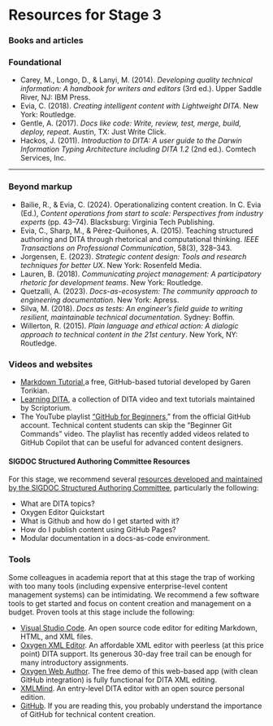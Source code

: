# Resources for Stage 3

### Books and articles

### Foundational
- Carey, M., Longo, D., & Lanyi, M. (2014). *Developing quality technical information: A handbook for writers and editors* (3rd ed.). Upper Saddle River, NJ: IBM Press.  
- Evia, C. (2018). *Creating intelligent content with Lightweight DITA*. New York: Routledge.  
- Gentle, A. (2017). *Docs like code: Write, review, test, merge, build, deploy, repeat*. Austin, TX: Just Write Click.  
- Hackos, J. (2011). *Introduction to DITA: A user guide to the Darwin Information Typing Architecture including DITA 1.2* (2nd ed.). Comtech Services, Inc.  

---

### Beyond markup
- Bailie, R., & Evia, C. (2024). Operationalizing content creation. In C. Evia (Ed.), *Content operations from start to scale: Perspectives from industry experts* (pp. 43–74). Blacksburg: Virginia Tech Publishing.  
- Evia, C., Sharp, M., & Pérez-Quiñones, A. (2015). Teaching structured authoring and DITA through rhetorical and computational thinking. *IEEE Transactions on Professional Communication*, 58(3), 328–343.  
- Jorgensen, E. (2023). *Strategic content design: Tools and research techniques for better UX*. New York: Rosenfeld Media.  
- Lauren, B. (2018). *Communicating project management: A participatory rhetoric for development teams*. New York: Routledge.  
- Quetzalli, A. (2023). *Docs-as-ecosystem: The community approach to engineering documentation*. New York: Apress.  
- Silva, M. (2018). *Docs as tests: An engineer’s field guide to writing resilient, maintainable technical documentation*. Sydney: Boffin.
- Willerton, R. (2015). *Plain language and ethical action: A dialogic approach to technical content in the 21st century*. New York, NY: Routledge.  


### Videos and websites
- [Markdown Tutorial](https://www.markdowntutorial.com/),a free, GitHub-based tutorial developed by Garen Torikian.
- [Learning DITA](https://learningdita.com/), a collection of DITA video and text tutorials maintained by Scriptorium.
- The YouTube playlist [“GitHub for Beginners](https://www.youtube.com/playlist?list=PL0lo9MOBetEFcp4SCWinBdpml9B2U25-f),” from the official GitHub account. Technical content students can skip the “Beginner Git Commands” video. The playlist has recently added videos related to GitHub Copilot that can be useful for advanced content designers.

#### SIGDOC Structured Authoring Committee Resources
For this stage, we recommend several [resources developed and maintained by the S﻿IGDOC Structured Authoring Committee](https://www.acm-sigdoc-structured.org/1-curriculum-resources.html), particularly the following:

- What are DITA topics?
- Oxygen Editor Quickstart
- What is Github and how do I get started with it?
- How do I publish content using GitHub Pages?
- Modular documentation in a docs-as-code environment.

### Tools
Some colleagues in academia report that at this stage the trap of working with too many tools (including expensive enterprise-level content management systems) can be intimidating. We recommend a few software tools to get started and focus on content creation and management on a budget. Proven tools at this stage include the following:

- [Visual Studio Code](https://code.visualstudio.com/). An open source code editor for editing Markdown, HTML, and XML files.
- [Oxygen XML Editor](https://www.oxygenxml.com/). An affordable XML editor with peerless (at this price point) DITA support. Its generous 30-day free trail can be enough for many introductory assignments.
- [Oxygen Web Author](https://www.oxygenxml.com/xml_web_author.html). The free demo of this web-based app (with clean GitHub integration) is fully functional for DITA XML editing.
- [XMLMind](https://www.xmlmind.com/). An entry-level DITA editor with an open source personal edition. 
- [GitHub](https://github.com/). If you are reading this, you probably understand the importance of GitHub for technical content creation. 
